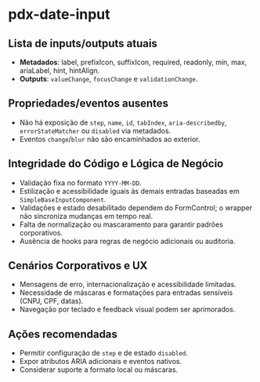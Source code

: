 # pdx-date-input

## Lista de inputs/outputs atuais

- **Metadados**: label, prefixIcon, suffixIcon, required, readonly, min, max, ariaLabel, hint, hintAlign.
- **Outputs**: `valueChange`, `focusChange` e `validationChange`.

## Propriedades/eventos ausentes

- Não há exposição de `step`, `name`, `id`, `tabIndex`, `aria-describedby`, `errorStateMatcher` ou `disabled` via metadados.
- Eventos `change`/`blur` não são encaminhados ao exterior.

## Integridade do Código e Lógica de Negócio

- Validação fixa no formato `YYYY-MM-DD`.
- Estilização e acessibilidade iguais às demais entradas baseadas em `SimpleBaseInputComponent`.
- Validações e estado desabilitado dependem do FormControl; o wrapper não sincroniza mudanças em tempo real.
- Falta de normalização ou mascaramento para garantir padrões corporativos.
- Ausência de hooks para regras de negócio adicionais ou auditoria.

## Cenários Corporativos e UX

- Mensagens de erro, internacionalização e acessibilidade limitadas.
- Necessidade de máscaras e formatações para entradas sensíveis (CNPJ, CPF, datas).
- Navegação por teclado e feedback visual podem ser aprimorados.

## Ações recomendadas

- Permitir configuração de `step` e de estado `disabled`.
- Expor atributos ARIA adicionais e eventos nativos.
- Considerar suporte a formato local ou máscaras.
